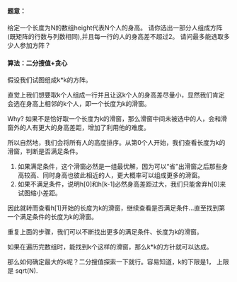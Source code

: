 #### 题意：
给定一个长度为N的数组height代表N个人的身高。
请你选出一部分人组成方阵(既矩阵的行数与列数相同),并且每一行的人的身高差不超过2。
请问最多能选取多少人参加方阵？

#### 算法：二分搜值+贪心

假设我们试图组成k*k的方阵。

直觉上我们想要取k个人组成一行并且让这k个人的身高差尽量小，显然我们肯定会选在身高上相邻的k个人，即一个长度为k的滑窗。

Why? 如果不是恰好取一个长度为k的滑窗，那么滑窗中间未被选中的人，会和滑窗外的人有更大的身高差距，增加了利用他的难度。

所以自然地，我们会将所有人的高度排序。从第0个人开始，我们查看长度为k的滑窗，判断是否满足条件。
1. 如果满足条件，这个滑窗必然是一组最优解，因为可以“省”出滑窗之后那些身高较高、同时身高也彼此相近的人，更大概率可以组成更多的滑窗。
2. 如果不满足条件，说明h[0]和h[k-1]必然身高差距过大，我们只能舍弃h[0]来试图缩小差距。

因此就转而查看h[1]开始的长度为k的滑窗，继续查看是否满足条件...直至找到第一个满足条件的长度为k的滑窗。

重复上面的步骤，我们可以不断找出更多的满足条件、长度为k的滑窗。

如果在遍历完数组时，能找到k个这样的滑窗，那么k*k的方针就可以达成。

那么如何确定最大的k呢？二分搜值探索一下就行。容易知道，k的下限是1， 上限是 sqrt(N).
